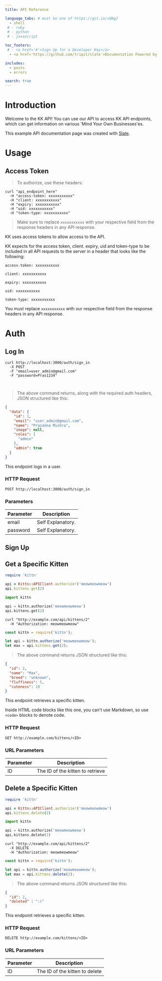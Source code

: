 ```yaml
---
title: API Reference

language_tabs: # must be one of https://git.io/vQNgJ
  - shell
 # - ruby
 # - python
 # - javascript

toc_footers:
 # - <a href='#'>Sign Up for a Developer Key</a>
  - <a href='https://github.com/tripit/slate'>Documentation Powered by Slate</a>

includes:
  - posts
  - errors

search: true
---
```


# Introduction

Welcome to the KK API! You can use our API to access KK API endpoints, which can get information on various 'Mind Your Own Businesses'es.

This example API documentation page was created with [Slate](https://github.com/tripit/slate).

# Usage

## Access Token

> To authorize, use these headers:

```shell
curl "api_endpoint_here"
  -H "access-token: xxxxxxxxxxx"
  -H "client: xxxxxxxxxxx"
  -H "expiry: xxxxxxxxxxx"
  -H "uid: xxxxxxxxxxx"
  -H "token-type: xxxxxxxxxxx"
```

> Make sure to replace `xxxxxxxxxxx` with your respective field from the response headers in any API response.

KK uses access tokens to allow access to the API.

KK expects for the access token, client. expiry, uid and token-type to be included in all API requests to the server in a header that looks like the following:

`access-token: xxxxxxxxxxx`

`client: xxxxxxxxxxx`

`expiry: xxxxxxxxxxx`

`uid: xxxxxxxxxxx`

`token-type: xxxxxxxxxxx`


<aside class="notice">
You must replace <code>xxxxxxxxxxx</code> with our respective field from the response headers in any API response.
</aside>

# Auth

## Log In


```shell
curl http://localhost:3000/auth/sign_in 
  -X POST  
  -F "email=user_admin@gmail.com" 
  -F "password=Pras1234" 

  
```

> The above command returns, along with the required auth headers, JSON structured like this:

```json
{
  "data": {
    "id": 1,
    "email": "user_admin@gmail.com",
    "name": "Prasanna Mishra",
    "image": null,
    "roles": [
      "admin"
    ],
    "admin": true
  }
}
```

This endpoint logs in a user.

### HTTP Request

`POST http://localhost:3000/auth/sign_in`

### Parameters

Parameter | Description
--------- | -----------
email | Self Explanatory.
password | Self Explanatory.

<!-- <aside class="success">
Remember — a happy kitten is an authenticated kitten!
</aside> -->
## Sign Up

## Get a Specific Kitten

```ruby
require 'kittn'

api = Kittn::APIClient.authorize!('meowmeowmeow')
api.kittens.get(2)
```

```python
import kittn

api = kittn.authorize('meowmeowmeow')
api.kittens.get(2)
```

```shell
curl "http://example.com/api/kittens/2"
  -H "Authorization: meowmeowmeow"
```

```javascript
const kittn = require('kittn');

let api = kittn.authorize('meowmeowmeow');
let max = api.kittens.get(2);
```

> The above command returns JSON structured like this:

```json
{
  "id": 2,
  "name": "Max",
  "breed": "unknown",
  "fluffiness": 5,
  "cuteness": 10
}
```

This endpoint retrieves a specific kitten.

<aside class="warning">Inside HTML code blocks like this one, you can't use Markdown, so use <code>&lt;code&gt;</code> blocks to denote code.</aside>

### HTTP Request

`GET http://example.com/kittens/<ID>`

### URL Parameters

Parameter | Description
--------- | -----------
ID | The ID of the kitten to retrieve

## Delete a Specific Kitten

```ruby
require 'kittn'

api = Kittn::APIClient.authorize!('meowmeowmeow')
api.kittens.delete(2)
```

```python
import kittn

api = kittn.authorize('meowmeowmeow')
api.kittens.delete(2)
```

```shell
curl "http://example.com/api/kittens/2"
  -X DELETE
  -H "Authorization: meowmeowmeow"
```

```javascript
const kittn = require('kittn');

let api = kittn.authorize('meowmeowmeow');
let max = api.kittens.delete(2);
```

> The above command returns JSON structured like this:

```json
{
  "id": 2,
  "deleted" : ":("
}
```

This endpoint retrieves a specific kitten.

### HTTP Request

`DELETE http://example.com/kittens/<ID>`

### URL Parameters

Parameter | Description
--------- | -----------
ID | The ID of the kitten to delete

